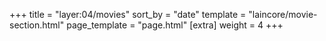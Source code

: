+++
    title = "layer:04/movies"
    sort_by = "date"
    template = "laincore/movie-section.html"
    page_template = "page.html"
    [extra]
    weight = 4
+++
